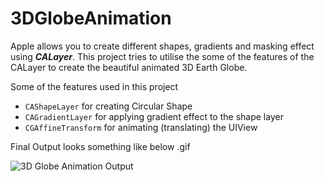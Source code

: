 # 3DGlobeAnimation

Apple allows you to create different shapes, gradients and masking effect using ***CALayer***. 
This project tries to utilise the some of the features of the CALayer to create the beautiful animated 3D Earth Globe.

Some of the features used in this project
* ```CAShapeLayer``` for creating Circular Shape
* ```CAGradientLayer``` for applying gradient effect to the shape layer
* ```CGAffineTransform``` for animating (translating) the UIView

Final Output looks something like below .gif

![3D Globe Animation Output](https://github.com/DharmeshRathod712/3DGlobeAnimation/blob/master/demo/Globe-Animation.gif)
